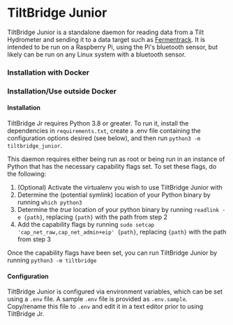 # TiltBridge Junior

TiltBridge Junior is a standalone daemon for reading data from a Tilt Hydrometer and sending it to a data target such
as [Fermentrack](http://www.fermentrack.com/). It is intended to be run on a Raspberry Pi, using the Pi's bluetooth
sensor, but likely can be run on any Linux system with a bluetooth sensor.



### Installation with Docker



### Installation/Use outside Docker

#### Installation

TiltBridge Jr requires Python 3.8 or greater. To run it, install the dependencies in `requirements.txt`, create a .env
file containing the configuration options desired (see below), and then run `python3 -m tiltbridge_junior`.

This daemon requires either being run as root or being run in an instance of Python that has the necessary capability
flags set. To set these flags, do the following:

1. (Optional) Activate the virtualenv you wish to use TiltBridge Junior with
2. Determine the (potential symlink) location of your Python binary by running `which python3`
3. Determine the _true_ location of your python binary by running `readlink -e {path}`, replacing `{path}` with the
   path from step 2
4. Add the capability flags by running `sudo setcap 'cap_net_raw,cap_net_admin+eip' {path}`, replacing `{path}` with
   the path from step 3

Once the capability flags have been set, you can run TiltBridge Junior by running `python3 -m tiltbridge`


#### Configuration

TiltBridge Junior is configured via environment variables, which can be set using a `.env` file. A sample `.env` file is
provided as `.env.sample`. Copy/rename this file to `.env` and edit it in a text editor prior to using TiltBridge Jr.